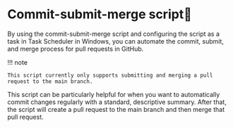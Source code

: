 # Commit-submit-merge script🤖

By using the commit-submit-merge script and configuring the script as a task in Task Scheduler in Windows, you can automate the commit, submit, and merge process for pull requests in GitHub.

!!! note
    
    This script currently only supports submitting and merging a pull request to the main branch.

This script can be particularly helpful for when you want to automatically commit changes regularly with a standard, descriptive summary. After that, the script will create a pull request to the main branch and then merge that pull request.
